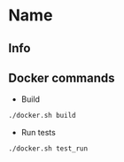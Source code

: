 # Name
## Info

## Docker commands
* Build
``` bash
./docker.sh build
```
* Run tests
``` bash
./docker.sh test_run
```
